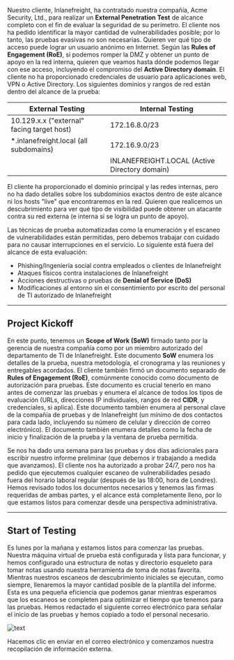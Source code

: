 Nuestro cliente, Inlanefreight, ha contratado nuestra compañía, Acme Security, Ltd., para realizar un **External Penetration Test** de alcance completo con el fin de evaluar la seguridad de su perímetro. El cliente nos ha pedido identificar la mayor cantidad de vulnerabilidades posible; por lo tanto, las pruebas evasivas no son necesarias. Quieren ver qué tipo de acceso puede lograr un usuario anónimo en Internet. Según las **Rules of Engagement (RoE)**, si podemos romper la DMZ y obtener un punto de apoyo en la red interna, quieren que veamos hasta dónde podemos llegar con ese acceso, incluyendo el compromiso del **Active Directory domain**. El cliente no ha proporcionado credenciales de usuario para aplicaciones web, VPN o Active Directory. Los siguientes dominios y rangos de red están dentro del alcance de la prueba:

|**External Testing**|**Internal Testing**|
|---|---|
|10.129.x.x ("external" facing target host)|172.16.8.0/23|
|*.inlanefreight.local (all subdomains)|172.16.9.0/23|
||INLANEFREIGHT.LOCAL (Active Directory domain)|

El cliente ha proporcionado el dominio principal y las redes internas, pero no ha dado detalles sobre los subdominios exactos dentro de este alcance ni los hosts "live" que encontraremos en la red. Quieren que realicemos un descubrimiento para ver qué tipo de visibilidad puede obtener un atacante contra su red externa (e interna si se logra un punto de apoyo).

Las técnicas de prueba automatizadas como la enumeración y el escaneo de vulnerabilidades están permitidas, pero debemos trabajar con cuidado para no causar interrupciones en el servicio. Lo siguiente está fuera del alcance de esta evaluación:

- Phishing/Ingeniería social contra empleados o clientes de Inlanefreight
- Ataques físicos contra instalaciones de Inlanefreight
- Acciones destructivas o pruebas de **Denial of Service (DoS)**
- Modificaciones al entorno sin el consentimiento por escrito del personal de TI autorizado de Inlanefreight

---

## Project Kickoff

En este punto, tenemos un **Scope of Work (SoW)** firmado tanto por la gerencia de nuestra compañía como por un miembro autorizado del departamento de TI de Inlanefreight. Este documento **SoW** enumera los detalles de la prueba, nuestra metodología, el cronograma y las reuniones y entregables acordados. El cliente también firmó un documento separado de **Rules of Engagement (RoE)**, comúnmente conocido como documento de autorización para pruebas. Este documento es crucial tenerlo en mano antes de comenzar las pruebas y enumera el alcance de todos los tipos de evaluación (URLs, direcciones IP individuales, rangos de red **CIDR**, y credenciales, si aplica). Este documento también enumera al personal clave de la compañía de pruebas y de Inlanefreight (un mínimo de dos contactos para cada lado, incluyendo su número de celular y dirección de correo electrónico). El documento también enumera detalles como la fecha de inicio y finalización de la prueba y la ventana de prueba permitida.

Se nos ha dado una semana para las pruebas y dos días adicionales para escribir nuestro informe preliminar (que debemos ir trabajando a medida que avanzamos). El cliente nos ha autorizado a probar 24/7, pero nos ha pedido que ejecutemos cualquier escaneo de vulnerabilidades pesado fuera del horario laboral regular (después de las 18:00, hora de Londres). Hemos revisado todos los documentos necesarios y tenemos las firmas requeridas de ambas partes, y el alcance está completamente lleno, por lo que estamos listos para comenzar desde una perspectiva administrativa.

---

## Start of Testing

Es lunes por la mañana y estamos listos para comenzar las pruebas. Nuestra máquina virtual de prueba está configurada y lista para funcionar, y hemos configurado una estructura de notas y directorio esqueleto para tomar notas usando nuestra herramienta de toma de notas favorita. Mientras nuestros escaneos de descubrimiento iniciales se ejecutan, como siempre, llenaremos la mayor cantidad posible de la plantilla del informe. Esta es una pequeña eficiencia que podemos ganar mientras esperamos que los escaneos se completen para optimizar el tiempo que tenemos para las pruebas. Hemos redactado el siguiente correo electrónico para señalar el inicio de las pruebas y hemos copiado a todo el personal necesario.

![text](https://academy.hackthebox.com/storage/modules/163/start_testing.png)

Hacemos clic en enviar en el correo electrónico y comenzamos nuestra recopilación de información externa.
